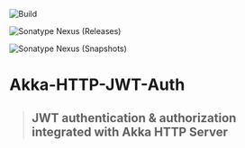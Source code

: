 ![Build](https://img.shields.io/github/workflow/status/bilal-fazlani/akka-http-jwt-auth/Build?style=for-the-badge)

![Sonatype Nexus (Releases)](https://img.shields.io/nexus/r/tech.bilal/akka-http-jwt-auth_3.0.0-RC2?color=green&label=RELEASE%20VERSION&server=https%3A%2F%2Foss.sonatype.org&style=for-the-badge)

![Sonatype Nexus (Snapshots)](https://img.shields.io/nexus/s/tech.bilal/akka-http-jwt-auth_3.0.0-RC2?label=SNAPSHOT%20VERSION&server=https%3A%2F%2Foss.sonatype.org&style=for-the-badge)

# Akka-HTTP-JWT-Auth

> ## JWT authentication & authorization integrated with Akka HTTP Server
